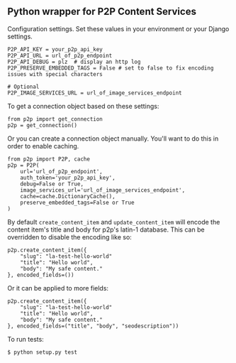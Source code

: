 Python wrapper for P2P Content Services
------------------

Configuration settings. Set these values in your environment or your Django settings.

    P2P_API_KEY = your_p2p_api_key
    P2P_API_URL = url_of_p2p_endpoint
    P2P_API_DEBUG = plz  # display an http log
    P2P_PRESERVE_EMBEDDED_TAGS = False # set to false to fix encoding issues with special characters

    # Optional
    P2P_IMAGE_SERVICES_URL = url_of_image_services_endpoint

To get a connection object based on these settings:

    from p2p import get_connection
    p2p = get_connection()

Or you can create a connection object manually. You'll want to do this in order to enable caching.

    from p2p import P2P, cache
    p2p = P2P(
        url='url_of_p2p_endpoint',
        auth_token='your_p2p_api_key',
        debug=False or True,
        image_services_url='url_of_image_services_endpoint',
        cache=cache.DictionaryCache(),
        preserve_embedded_tags=False or True
    )

By default `create_content_item` and `update_content_item` will encode the content item's title and body for p2p's latin-1 database. This can be overridden to disable the encoding like so:

    p2p.create_content_item({
        "slug": "la-test-hello-world"
        "title": "Hello world",
        "body": "My safe content."
    }, encoded_fields=())

Or it can be applied to more fields:

    p2p.create_content_item({
        "slug": "la-test-hello-world"
        "title": "Hello world",
        "body": "My safe content."
    }, encoded_fields=("title", "body", "seodescription"))

To run tests:

    $ python setup.py test
